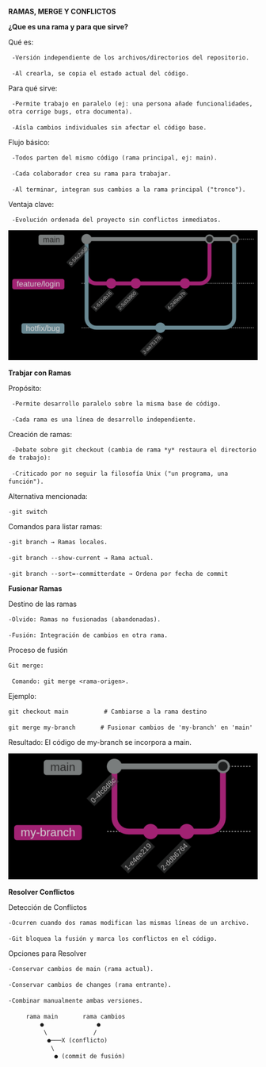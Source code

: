 **RAMAS, MERGE Y CONFLICTOS**

   **¿Que es una rama y para que sirve?**

   Qué es:

     -Versión independiente de los archivos/directorios del repositorio.

     -Al crearla, se copia el estado actual del código.

   Para qué sirve:

     -Permite trabajo en paralelo (ej: una persona añade funcionalidades, otra corrige bugs, otra documenta).

     -Aísla cambios individuales sin afectar el código base.

   Flujo básico:

     -Todos parten del mismo código (rama principal, ej: main).

     -Cada colaborador crea su rama para trabajar.

     -Al terminar, integran sus cambios a la rama principal ("tronco").

   Ventaja clave:

     -Evolución ordenada del proyecto sin conflictos inmediatos.

![RAMA](imagenes/Ramas.png)

 **Trabjar con Ramas**
    
   Propósito:

     -Permite desarrollo paralelo sobre la misma base de código.

     -Cada rama es una línea de desarrollo independiente.

   Creación de ramas:

     -Debate sobre git checkout (cambia de rama *y* restaura el directorio de trabajo):

     -Criticado por no seguir la filosofía Unix ("un programa, una función").

   Alternativa mencionada:
   
    -git switch 

   Comandos para listar ramas:

    -git branch → Ramas locales.

    -git branch --show-current → Rama actual.

    -git branch --sort=-committerdate → Ordena por fecha de commit

 **Fusionar Ramas**

   Destino de las ramas
      
    -Olvido: Ramas no fusionadas (abandonadas).

    -Fusión: Integración de cambios en otra rama.

   Proceso de fusión

    Git merge:

     Comando: git merge <rama-origen>.

   Ejemplo:


    git checkout main          # Cambiarse a la rama destino  

    git merge my-branch       # Fusionar cambios de 'my-branch' en 'main'  

   Resultado: El código de my-branch se incorpora a main.

   ![MERGE](imagenes/MERGE.png)

  **Resolver Conflictos**

   Detección de Conflictos

    -Ocurren cuando dos ramas modifican las mismas líneas de un archivo.

    -Git bloquea la fusión y marca los conflictos en el código.

   Opciones para Resolver

    -Conservar cambios de main (rama actual).

    -Conservar cambios de changes (rama entrante).

    -Combinar manualmente ambas versiones.

         rama main       rama cambios
             ●               ●
              \             /
               ●───X (conflicto)
                \
                 ● (commit de fusión)



   



